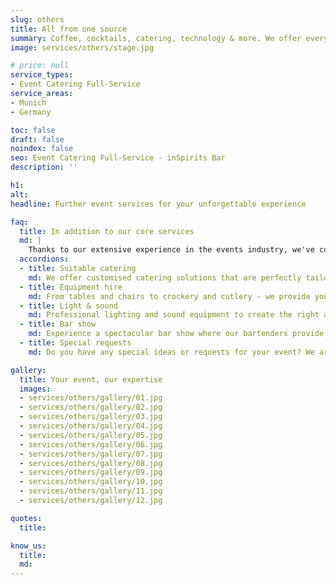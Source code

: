 ```yaml
---
slug: others
title: All from one source
summary: Coffee, cocktails, catering, technology & more. We offer everything for your perfect event. Tell us your wishes, we make them come true.
image: services/others/stage.jpg

# price: null
service_types:
- Event Catering Full-Service
service_areas:
- Munich
- Germany

toc: false
draft: false
noindex: false
seo: Event Catering Full-Service - inSpirits Bar
description: ''

h1: 
alt: 
headline: Further event services for your unforgettable experience

faq:
  title: In addition to our core services
  md: |
    Thanks to our extensive experience in the events industry, we've continually grown both our expertise and our network. This means we're perfectly positioned to offer you expert guidance and hands-on support for all your event needs.
  accordions:
  - title: Suitable catering
    md: We offer customised catering solutions that are perfectly tailored to your event. Whether finger food, buffets or multi-course menus, our catering service ensures culinary highlights.
  - title: Equipment hire
    md: From tables and chairs to crockery and cutlery - we provide you with the equipment you need to make your event run smoothly and in style.
  - title: Light & sound
    md: Professional lighting and sound equipment to create the right atmosphere. Whether it's subtle background music or impressive light shows, we have the right technology for your event.
  - title: Bar show
    md: Experience a spectacular bar show where our bartenders provide entertainment with impressive tricks and showmanship. A highlight that will wow your guests.
  - title: Special requests
    md: Do you have any special ideas or requests for your event? We are flexible and will endeavor to fulfill your individual requirements to make your event unique and unforgettable.

gallery:
  title: Your event, our expertise
  images:
  - services/others/gallery/01.jpg
  - services/others/gallery/02.jpg
  - services/others/gallery/03.jpg
  - services/others/gallery/04.jpg
  - services/others/gallery/05.jpg
  - services/others/gallery/06.jpg
  - services/others/gallery/07.jpg
  - services/others/gallery/08.jpg
  - services/others/gallery/09.jpg
  - services/others/gallery/10.jpg
  - services/others/gallery/11.jpg
  - services/others/gallery/12.jpg

quotes:
  title: 

know_us:
  title: 
  md: 
---
```

